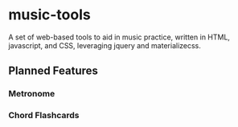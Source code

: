 # music-tools
A set of web-based tools to aid in music practice, written in HTML, javascript, and CSS, leveraging jquery and materializecss. 

## Planned Features
### Metronome
### Chord Flashcards
